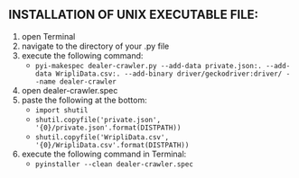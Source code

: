 ## INSTALLATION OF UNIX EXECUTABLE FILE:
 1. open Terminal
 2. navigate to the directory of your .py file
 3. execute the following command: 
    - ```pyi-makespec dealer-crawler.py --add-data private.json:. --add-data WripliData.csv:. --add-binary driver/geckodriver:driver/ --name dealer-crawler```
 4. open dealer-crawler.spec
 5. paste the following at the bottom:
    - ```import shutil```
    - ```shutil.copyfile('private.json', '{0}/private.json'.format(DISTPATH))```
    - ```shutil.copyfile('WripliData.csv', '{0}/WripliData.csv'.format(DISTPATH))```
6. execute the following command in Terminal: 
    - ```pyinstaller --clean dealer-crawler.spec```


